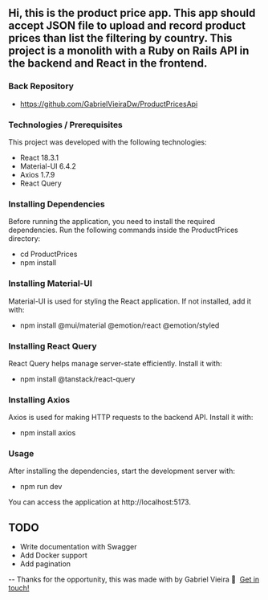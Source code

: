 ## Hi, this is the product price app. This app should accept JSON file to upload and record product prices than list the filtering by country. This project is a monolith with a Ruby on Rails API in the backend and React in the frontend.

### Back Repository
* https://github.com/GabrielVieiraDw/ProductPricesApi

### Technologies / Prerequisites

This project was developed with the following technologies:

* React 18.3.1
* Material-UI 6.4.2
* Axios 1.7.9
* React Query

### Installing Dependencies

Before running the application, you need to install the required dependencies. Run the following commands inside the ProductPrices directory:

* cd ProductPrices
* npm install

### Installing Material-UI

Material-UI is used for styling the React application. If not installed, add it with:

* npm install @mui/material @emotion/react @emotion/styled

### Installing React Query

React Query helps manage server-state efficiently. Install it with:

* npm install @tanstack/react-query

### Installing Axios

Axios is used for making HTTP requests to the backend API. Install it with:

* npm install axios

### Usage

After installing the dependencies, start the development server with:

* npm run dev

You can access the application at http://localhost:5173.

## TODO

* Write documentation with Swagger
* Add Docker support
* Add pagination

--
Thanks for the opportunity, this was made with by Gabriel Vieira :wave:&nbsp; [Get in touch!](https://www.linkedin.com/in/gevvieira/)
